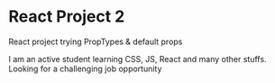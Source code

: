 # React Project 2

React project trying PropTypes &amp; default props

I am an active student learning CSS, JS, React and many other stuffs. Looking for a challenging job opportunity
